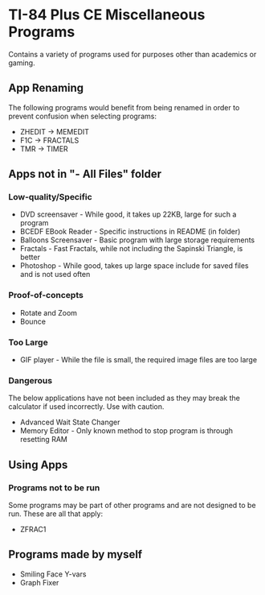 # TI-84 Plus CE Miscellaneous Programs

Contains a variety of programs used for purposes other than academics or gaming.

## App Renaming
The following programs would benefit from being renamed in order to prevent confusion when selecting programs:
* ZHEDIT -> MEMEDIT
* F1C -> FRACTALS
* TMR -> TIMER

## Apps not in "- All Files" folder

### Low-quality/Specific
* DVD screensaver - While good, it takes up 22KB, large for such a program
* BCEDF EBook Reader - Specific instructions in README (in folder)
* Balloons Screensaver - Basic program with large storage requirements
* Fractals - Fast Fractals, while not including the Sapinski Triangle, is better
* Photoshop - While good, takes up large space include for saved files and is not used often

### Proof-of-concepts
* Rotate and Zoom
* Bounce

### Too Large
* GIF player - While the file is small, the required image files are too large

### Dangerous
The below applications have not been included as they may break the calculator if used incorrectly. Use with caution.
* Advanced Wait State Changer
* Memory Editor - Only known method to stop program is through resetting RAM

## Using Apps

### Programs not to be run
Some programs may be part of other programs and are not designed to be run. These are all that apply:
* ZFRAC1

## Programs made by myself
* Smiling Face Y-vars
* Graph Fixer